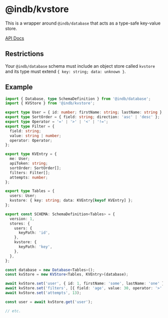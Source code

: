 # @indb/kvstore

This is a wrapper around `@indb/database` that acts as a type-safe key-value
store.

[API Docs](./docs/api/index.html)

## Restrictions

Your `@indb/database` schema must include an object store called `kvstore` and
its type must extend `{ key: string; data: unknown }`.

## Example

```typescript
import { Database, type SchemaDefinition } from '@indb/database';
import { KVStore } from '@indb/kvstore';

export type User = { id: number; firstName: string; lastName: string };
export type SortOrder = { field: string; direction: 'asc' | 'desc' };
export type Operator = '=' | '>' | '<' | '!=';
export type Filter = {
  field: string;
  value: string | number;
  operator: Operator;
};

export type KVEntry = {
  me: User;
  apiToken: string;
  sortOrder: SortOrder[];
  filters: Filter[];
  attempts: number;
};

export type Tables = {
  users: User;
  kvstore: { key: string; data: KVEntry[keyof KVEntry] };
};

export const SCHEMA: SchemaDefinition<Tables> = {
  version: 1,
  stores: {
    users: {
      keyPath: 'id',
    },
    kvstore: {
      keyPath: 'key',
    },
  },
};

const database = new Database<Tables>();
const kvStore = new KVStore<Tables, KVEntry>(database);

await kvStore.set('user', { id: 1, firstName: 'some', lastName: 'one' });
await kvStore.set('filters', [{ field: 'age', value: 30, operator: '>' }]);
await kvStore.set('attempts', 13);

const user = await kvStore.get('user');

// etc.
```
